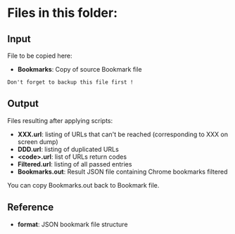 # Files in this folder:

## Input
File to be copied here:
 - **Bookmarks**: Copy of source Bookmark file

`Don't forget to backup this file first !`

## Output
Files resulting after applying scripts:
 - **XXX.url**: listing of URLs that can't be reached (corresponding to XXX on screen dump)
 - **DDD.url**: listing of duplicated URLs
 - **&lt;code&gt;.url**: list of URLs return codes
 - **Filtered.url**: listing of all passed entries
 - **Bookmarks.out**: Result JSON file containing Chrome bookmarks filtered

You can copy Bookmarks.out back to Bookmark file.

## Reference
 - **format**: JSON bookmark file structure
